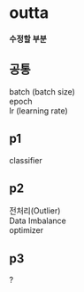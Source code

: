 # outta
<b>수정할 부분</b>
## 공통
batch (batch size)<br/>
epoch <br/>
lr (learning rate)
## p1
classifier <br/>
## p2
전처리(Outlier) <br/>
Data Imbalance <br/>
optimizer
## p3
?
